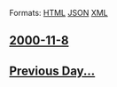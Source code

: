 
Formats: [HTML](2000/11/8/index.html)  [JSON](2000/11/8/index.json)  [XML](2000/11/8/index.xml)  

## [2000-11-8](/news/2000/11/8/index.md)

## [Previous Day...](/news/2000/11/7/index.md)

